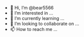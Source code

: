 - 👋 Hi, I’m @bear5566
- 👀 I’m interested in ...
- 🌱 I’m currently learning ...
- 💞️ I’m looking to collaborate on ...
- 📫 How to reach me ...

<!---
bear5566/bear5566 is a ✨ special ✨ repository because its `README.md` (this file) appears on your GitHub profile.
You can click the Preview link to take a look at your changes.
--->

